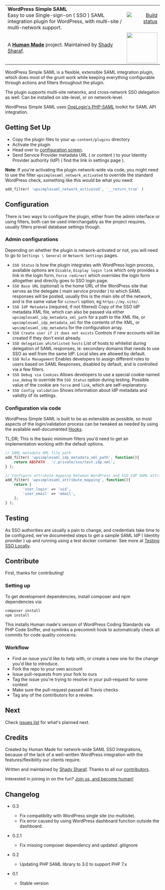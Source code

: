 <table width="100%">
	<tr>
		<td align="left" width="70">
			<strong>WordPress Simple SAML</strong><br />
			Easy to use Single-sign-on ( SSO ) SAML integration plugin for WordPress, with multi-site / multi-network support. 
		</td>
		<td align="right" width="20%">
			<a href="https://travis-ci.org/humanmade/wp-simple-saml">
				<img src="https://travis-ci.org/humanmade/wp-simple-saml.svg?branch=master" alt="Build status">
			</a>
		</td>
	</tr>
	<tr>
		<td>
			A <strong><a href="https://hmn.md/">Human Made</a></strong> project. Maintained by <a href="https://github.com/shadyvb">Shady Sharaf</a>.
		</td>
		<td align="center">
			<img src="https://hmn.md/content/themes/hmnmd/assets/images/hm-logo.svg" width="100" />
		</td>
	</tr>
</table>

WordPress Simple SAML is a flexible, extensible SAML integration plugin, which does most of the grunt work while keeping everything configurable through actions and filters throughout the plugin.

The plugin supports multi-site networks, and cross-network SSO delegation as well. Can be installed on site-level, or on network-level.

WordPress Simple SAML uses [OneLogin's PHP-SAML](https://github.com/onelogin/php-saml) toolkit for SAML API integration.

## Getting Set Up


- Copy the plugin files to your `wp-content/plugins` directory
- Activate the plugin
- Head over to [configuration screen](#Configuration).
- Send Service Provider metadata URL ( or content ) to your Identity Provider authority (IdP) ( find the link in settings page ).

**Note**: If you're activating the plugin network-wide via code, you might need to use the filter `wpsimplesaml_network_activated` to override the standard WordPress check, something like this would be what you need:

```php
add_filter( 'wpsimplesaml_network_activated', '__return_true' )
```  

## Configuration

There is two ways to configure the plugin, either from the admin interface or using filters, both can be used interchangably as the project requires, usually filters prevail database settings though.

### Admin configurations

Depending on whether the plugin is network-activated or not, you will need to go to `Settings \ General` or `Network Settings` pages.

- `SSO Status`
is how the plugin integrates with WordPress login process, available options are `Disable`, `Display login link` which only provides a link in the login form, `Force redirect` which overrides the login form altogether and directly goes to SSO login page.
- `SSO Base URL` (optional)
is the home URL of the WordPress site that serves as the delegate ( main service provider ) to which SAML responses will be posted, usually this is the main site of the network, and is the same value for `siteurl` option, eg `https://my.site/`.
- `SSO IdP Metadata` (required, if not filtered)
Copy of the SSO IdP metadata XML file, which can also be passed via either `wpsimplesaml_idp_metadata_xml_path` for a path to the XML file, or `wpsimplesaml_idp_metadata_xml` for the contents of the XML, or `wpsimplesaml_idp_metadata` for the configuration array.
- `SSO Create user if it does not exists`
Controls if new accounts will be created if they don't exist already.
- `SSO delegation whitelisted hosts`
List of hosts to whitelist during delegation of SAML responses, ie: secondary domains that needs to use SSO as well from the same IdP. Local sites are allowed by default.
- `SSO Role Management`
Enables developers to assign different roles to users based on SAML Responses, disabled by default, and is controlled via a few filters.
- `SSO Debug via Cookies`
Allows developers to use a special cookie named `sso_debug` to override the `SSO Status` option during testing. Possible value of the cookie are `force` and `link`, which are self-explanatory.
- `SSO Config validation`
Shows information about IdP metadata and validity of its settings.

### Configuration via code

WordPress Simple SAML is built to be as extensible as possible, so most aspects of the login/validation process can be tweaked as needed by using the available well-documented [Hooks](https://github.com/humanmade/wp-simple-saml/wiki/Hooks).

TL;DR; This is the basic minimum filters you'd need to get an implementation working with the default options.

```php
// SAML metadata XML file path
add_filter( 'wpsimplesaml_idp_metadata_xml_path', function(){
	return ABSPATH . '/.private/sso/test.idp.xml';
} );

// Configure attribute mapping between WordPress and SSO IdP SAML attributes
add_filter( 'wpsimplesaml_attribute_mapping', function(){
	return [
		'user_login' => 'uid',
		'user_email' => 'email',
	];
} );
```  

## Testing

As SSO authorities are usually a pain to change, and credentials take time to be configured, we've documented steps to get a sample SAML IdP ( Identity provider ) up and running using a test docker container. See more at [Testing SSO Locally](https://github.com/humanmade/wp-simple-saml/wiki/Testing-SSO-locally). 

## Contribute

First, thanks for contributing!

### Setting up

To get development dependencies, install composer and npm dependencies via:

```bash
composer install
npm install
```

This installs Human made's version of WordPress Coding Standards via PHP Code Sniffer, and symlinks a precommit hook to automatically check all commits for code quality concerns.

### Workflow

- Find an issue you'd like to help with, or create a new one for the change you'd like to introduce.
- Fork the repo to your own account
- Issue pull-requests from your fork to ours
- Tag the issue you're trying to resolve in your pull-request for some context
- Make sure the pull-request passed all Travis checks
- Tag any of the contributors for a review.

## Next

Check [issues list](https://github.com/humanmade/wp-simple-saml/issues) for what's planned next.

## Credits
Created by Human Made for network-wide SAML SSO Integrations, because of the lack of a well-written WordPress integration with the features/flexibility our clients require.

Written and maintained by [Shady Sharaf](https://github.com/shadyvb). Thanks to all our [contributors](https://github.com/humanmade/wp-simple-saml/graphs/contributors).

Interested in joining in on the fun? [Join us, and become human!](https://hmn.md/is/hiring/)

## Changelog

- 0.3
  - Fix compatibilty with WordPress single site (no multisite).
  - Fix error caused by using WordPress dashboard function outside the dashboard.

- 0.2.1
  - Fix missing composer dependency and updated .gitignore

- 0.2
  - Updating PHP SAML library to 3.0 to support PHP 7.x

- 0.1
  - Stable version
